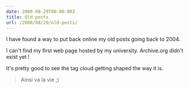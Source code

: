 ```yaml
---
date: 2008-08-29T00:00:00Z
title: Old posts
url: /2008/08/29/old-posts/
---
```


I have found a way to put back online my old posts going back to 2004.

I can't find my first web page hosted by my university. Archive.org didn't exist yet !

It's pretty good to see the tag cloud getting shaped the way it is.

> Ainsi va la vie ;)